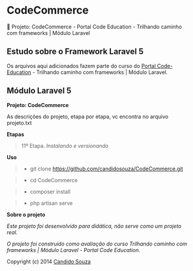 CodeCommerce
=======================

:book: Projeto: CodeCommerce - Portal Code Education - Trilhando caminho com frameworks | Módulo Laravel

Estudo sobre o Framework Laravel 5
--------------------------------

Os arquivos aqui adicionados fazem parte do curso do <a href="http://sites.code.education/trilhando-frameworks/" title="Portal Code Education" target="_blank" >Portal Code-Education</a> - Trilhando caminho com frameworks | Módulo Laravel.

Módulo Laravel 5
--------------

**Projeto: CodeCommerce**

As descrições do projeto, etapa por etapa, vc encontra no arquivo projeto.txt

**Etapas**

>11º Etapa. *Instalando e versionando*

**Uso**

> - git clone https://github.com/candidosouza/CodeCommerce.git

> - cd CodeCommerce

> - composer install

> - php artisan serve

**Sobre o projeto**

*Este projeto foi desenvolvido para didática, não serve como um projeto real.*

*O projeto foi construido como avaliação do curso Trilhando caminho com frameworks | Módulo Laravel - Portal Code Education.*

Copyright (c) 2014 <a href="http://candidosouza.com.br/" title="Candido Souza" target="_blank" >Candido Souza</a>

